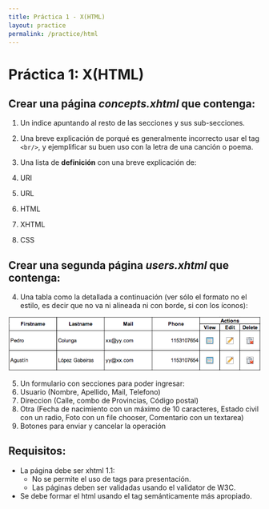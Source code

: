 ```yaml
---
title: Práctica 1 - X(HTML)
layout: practice
permalink: /practice/html
---
```


# Práctica 1: X(HTML)

## Crear una página *concepts.xhtml* que contenga:
1. Un indice apuntando al resto de las secciones y sus sub-secciones.

2. Una breve explicación de porqué es generalmente incorrecto usar el tag `<br/>`, y ejemplificar su buen uso con la letra de una canción o poema.

3. Una lista de **definición** con una breve explicación de:
 1. URI
 2. URL
 3. HTML
 4. XHTML
 5. CSS

## Crear una segunda página *users.xhtml* que contenga:

4. Una tabla como la detallada a continuación (ver sólo el formato no el estilo, es decir que no va ni alineada ni con borde, si con los íconos):

 ![](../3-html/users.png)

5. Un formulario con secciones para poder ingresar:
 1. Usuario (Nombre, Apellido, Mail, Telefono)
 2. Direccion (Calle, combo de Provincias, Código postal)
 3. Otra (Fecha de nacimiento con un máximo de 10 caracteres, Estado civil con un radio, Foto con un file chooser, Comentario con un textarea)
 4. Botones para enviar y cancelar la operación

## Requisitos:
- La página debe ser xhtml 1.1:
  - No se permite el uso de tags para presentación.
  - Las páginas deben ser validadas usando el validator de W3C.
- Se debe formar el html usando el tag semánticamente más apropiado.
